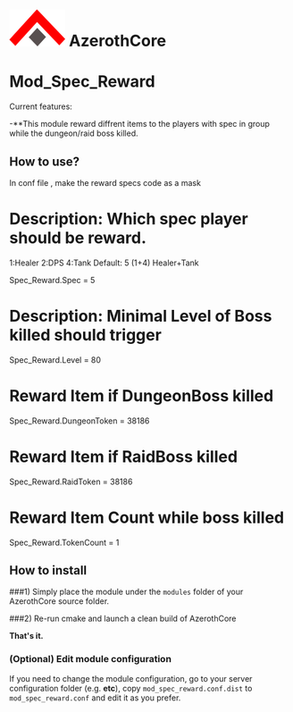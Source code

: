 # ![logo](https://raw.githubusercontent.com/azerothcore/azerothcore.github.io/master/images/logo-github.png) AzerothCore
# Mod_Spec_Reward

Current features:

-**This module reward diffrent items to the players with spec in group while the dungeon/raid boss killed.   

## How to use?

In conf file , make the reward specs code as a mask 

# Description: Which spec player should be reward.
 1:Healer 2:DPS 4:Tank 
 Default: 5 (1+4) Healer+Tank

Spec_Reward.Spec = 5
# Description: Minimal Level of Boss killed should trigger  
Spec_Reward.Level = 80

# Reward Item if DungeonBoss  killed
Spec_Reward.DungeonToken = 38186

# Reward Item if RaidBoss  killed
Spec_Reward.RaidToken = 38186

# Reward Item Count while boss killed
Spec_Reward.TokenCount = 1

## How to install

###1) Simply place the module under the `modules` folder of your AzerothCore source folder.

###2) Re-run cmake and launch a clean build of AzerothCore

**That's it.**

### (Optional) Edit module configuration

If you need to change the module configuration, go to your server configuration folder (e.g. **etc**), copy `mod_spec_reward.conf.dist` to `mod_spec_reward.conf` and edit it as you prefer.
 
